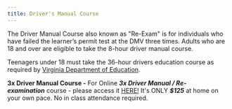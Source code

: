 ```yaml
---
title: Driver's Manual Course
---
```

The Driver Manual Course also known as "Re-Exam" is for individuals who have failed the learner’s permit test at the DMV three times. Adults who are 18 and over are eligible to take the 8-hour driver manual course. 

Teenagers under 18 must take the 36-hour drivers education course as required by [Virginia Department of Education](http://www.doe.virginia.gov/instruction/driver_education/index.shtml).

**3x Driver Manual Course -** For Online ***3x Driver Manual / Re-examination*** course - please access it [HERE!](https://www.va-drivercourses.com/clickIn.php?schoolID=311) It's ONLY ***$125*** at home on your own pace. No in class attendance required.